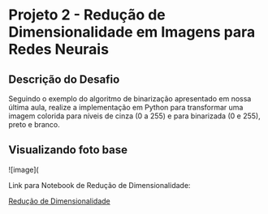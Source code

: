 # Projeto 2 - Redução de Dimensionalidade em Imagens para Redes Neurais

## Descrição do Desafio
Seguindo o exemplo do algoritmo de binarização apresentado em nossa última aula, realize a implementação em Python para transformar uma imagem colorida para níveis de cinza (0 a 255) e para binarizada (0 e 255), preto e branco.  

## Visualizando foto base

![image](

Link para Notebook de Redução de Dimensionalidade:

[Redução de Dimensionalidade]()
